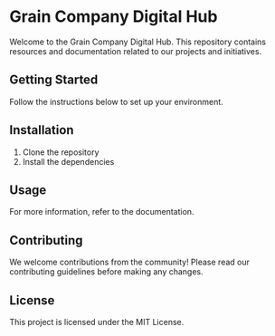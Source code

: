# Grain Company Digital Hub

Welcome to the Grain Company Digital Hub. This repository contains resources and documentation related to our projects and initiatives.

## Getting Started

Follow the instructions below to set up your environment.

## Installation

1. Clone the repository
2. Install the dependencies

## Usage

For more information, refer to the documentation.

## Contributing

We welcome contributions from the community! Please read our contributing guidelines before making any changes.

## License

This project is licensed under the MIT License.